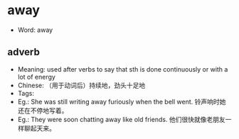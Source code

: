 # away

- Word: away

## adverb

- Meaning: used after verbs to say that sth is done continuously or with a lot of energy
- Chinese: （用于动词后）持续地，劲头十足地
- Tags: 
- Eg.: She was still writing away furiously when the bell went. 铃声响时她还在不停地写着。
- Eg.: They were soon chatting away like old friends. 他们很快就像老朋友一样聊起天来。

